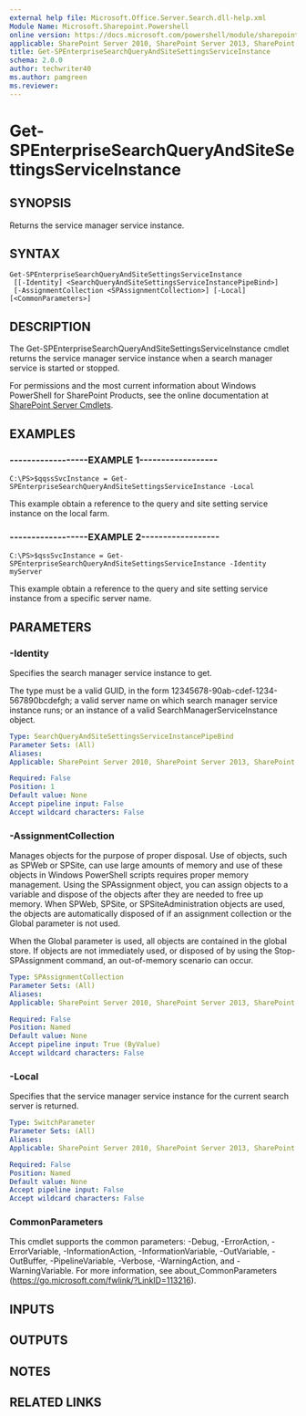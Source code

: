 ```yaml
---
external help file: Microsoft.Office.Server.Search.dll-help.xml
Module Name: Microsoft.Sharepoint.Powershell
online version: https://docs.microsoft.com/powershell/module/sharepoint-server/get-spenterprisesearchqueryandsitesettingsserviceinstance
applicable: SharePoint Server 2010, SharePoint Server 2013, SharePoint Server 2016, SharePoint Server 2019
title: Get-SPEnterpriseSearchQueryAndSiteSettingsServiceInstance
schema: 2.0.0
author: techwriter40
ms.author: pamgreen
ms.reviewer:
---
```


# Get-SPEnterpriseSearchQueryAndSiteSettingsServiceInstance

## SYNOPSIS
Returns the service manager service instance.

## SYNTAX

```
Get-SPEnterpriseSearchQueryAndSiteSettingsServiceInstance
 [[-Identity] <SearchQueryAndSiteSettingsServiceInstancePipeBind>]
 [-AssignmentCollection <SPAssignmentCollection>] [-Local] [<CommonParameters>]
```

## DESCRIPTION
The Get-SPEnterpriseSearchQueryAndSiteSettingsServiceInstance cmdlet returns the service manager service instance when a search manager service is started or stopped.

For permissions and the most current information about Windows PowerShell for SharePoint Products, see the online documentation at [SharePoint Server Cmdlets](https://docs.microsoft.com/powershell/sharepoint/sharepoint-server/sharepoint-server-cmdlets).

## EXAMPLES

### ------------------EXAMPLE 1------------------ 
```
C:\PS>$qqssSvcInstance = Get-SPEnterpriseSearchQueryAndSiteSettingsServiceInstance -Local
```

This example obtain a reference to the query and site setting service instance on the local farm.

### ------------------EXAMPLE 2------------------ 
```
C:\PS>$qssSvcInstance = Get-SPEnterpriseSearchQueryAndSiteSettingsServiceInstance -Identity myServer
```

This example obtain a reference to the query and site setting service instance from a specific server name.

## PARAMETERS

### -Identity
Specifies the search manager service instance to get.

The type must be a valid GUID, in the form 12345678-90ab-cdef-1234-567890bcdefgh; a valid server name on which search manager service instance runs; or an instance of a valid SearchManagerServiceInstance object.

```yaml
Type: SearchQueryAndSiteSettingsServiceInstancePipeBind
Parameter Sets: (All)
Aliases: 
Applicable: SharePoint Server 2010, SharePoint Server 2013, SharePoint Server 2016, SharePoint Server 2019

Required: False
Position: 1
Default value: None
Accept pipeline input: False
Accept wildcard characters: False
```

### -AssignmentCollection
Manages objects for the purpose of proper disposal.
Use of objects, such as SPWeb or SPSite, can use large amounts of memory and use of these objects in Windows PowerShell scripts requires proper memory management.
Using the SPAssignment object, you can assign objects to a variable and dispose of the objects after they are needed to free up memory.
When SPWeb, SPSite, or SPSiteAdministration objects are used, the objects are automatically disposed of if an assignment collection or the Global parameter is not used.

When the Global parameter is used, all objects are contained in the global store.
If objects are not immediately used, or disposed of by using the Stop-SPAssignment command, an out-of-memory scenario can occur.

```yaml
Type: SPAssignmentCollection
Parameter Sets: (All)
Aliases: 
Applicable: SharePoint Server 2010, SharePoint Server 2013, SharePoint Server 2016, SharePoint Server 2019

Required: False
Position: Named
Default value: None
Accept pipeline input: True (ByValue)
Accept wildcard characters: False
```

### -Local
Specifies that the service manager service instance for the current search server is returned.

```yaml
Type: SwitchParameter
Parameter Sets: (All)
Aliases: 
Applicable: SharePoint Server 2010, SharePoint Server 2013, SharePoint Server 2016, SharePoint Server 2019

Required: False
Position: Named
Default value: None
Accept pipeline input: False
Accept wildcard characters: False
```

### CommonParameters
This cmdlet supports the common parameters: -Debug, -ErrorAction, -ErrorVariable, -InformationAction, -InformationVariable, -OutVariable, -OutBuffer, -PipelineVariable, -Verbose, -WarningAction, and -WarningVariable. For more information, see about_CommonParameters (https://go.microsoft.com/fwlink/?LinkID=113216).

## INPUTS

## OUTPUTS

## NOTES

## RELATED LINKS


